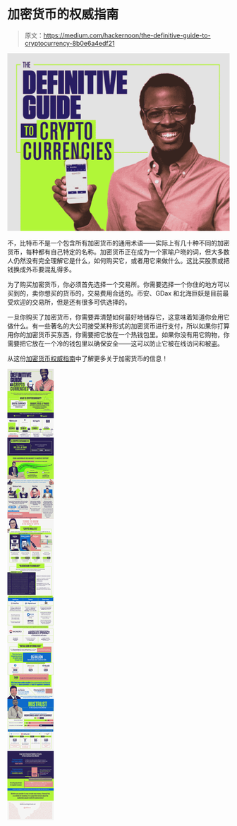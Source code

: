 # 加密货币的权威指南

> 原文：<https://medium.com/hackernoon/the-definitive-guide-to-cryptocurrency-8b0e6a4edf21>

![](img/0f4d23a75d5d552c1af3e69a8a31e35a.png)

不，比特币不是一个包含所有加密货币的通用术语——实际上有几十种不同的加密货币，每种都有自己特定的名称。加密货币正在成为一个家喻户晓的词，但大多数人仍然没有完全理解它是什么，如何购买它，或者用它来做什么。这比买股票或把钱换成外币要混乱得多。

为了购买加密货币，你必须首先选择一个交易所。你需要选择一个你住的地方可以买到的，卖你想买的货币的，交易费用合适的。币安、GDax 和北海巨妖是目前最受欢迎的交易所，但是还有很多可供选择的。

一旦你购买了加密货币，你需要弄清楚如何最好地储存它，这意味着知道你会用它做什么。有一些著名的大公司接受某种形式的加密货币进行支付，所以如果你打算用你的加密货币买东西，你需要把它放在一个热钱包里。如果你没有用它购物，你需要把它放在一个冷的钱包里以确保安全——这可以防止它被在线访问和被盗。

从这份[加密货币权威指南](http://www.bestaccountingschools.net/guide-to-cryptocurrencies/)中了解更多关于加密货币的信息！

![](img/8bb683ff882c917ad7442af8c71c18cc.png)